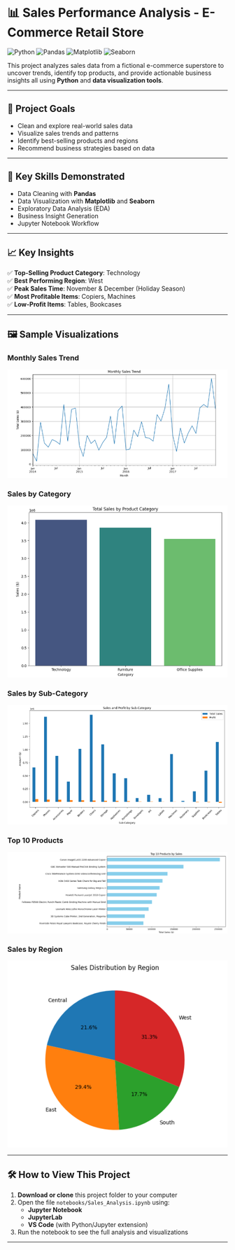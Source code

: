 # 📊 Sales Performance Analysis - E-Commerce Retail Store

![Python](https://img.shields.io/badge/Python-3.8%2B-blue)
![Pandas](https://img.shields.io/badge/Pandas-Data%20Analysis-green)
![Matplotlib](https://img.shields.io/badge/Matplotlib-Visualization-orange)
![Seaborn](https://img.shields.io/badge/Seaborn-Visualization-red)

This project analyzes sales data from a fictional    e-commerce superstore to uncover trends, identify top products, and provide actionable business insights  all using **Python** and **data visualization tools**.



---
## 🎯 Project Goals

- Clean and explore real-world sales data
- Visualize sales trends and patterns
- Identify best-selling products and regions
- Recommend business strategies based on data

---

## 🧠 Key Skills Demonstrated

- Data Cleaning with **Pandas**
- Data Visualization with **Matplotlib** and **Seaborn**
- Exploratory Data Analysis (EDA)
- Business Insight Generation
- Jupyter Notebook Workflow

---

## 📈 Key Insights

✅ **Top-Selling Product Category**: Technology  
✅ **Best Performing Region**: West  
✅ **Peak Sales Time**: November & December (Holiday Season)  
✅ **Most Profitable Items**: Copiers, Machines  
✅ **Low-Profit Items**: Tables, Bookcases  

---

## 🖼️ Sample Visualizations

### Monthly Sales Trend
![Monthly Sales Trend](Plot/Monthly_Sales_Trend.png)

### Sales by Category
![Sales by Category](Plot/Total_Sales_by_Product_Category.png)

### Sales by Sub-Category
![Sales_by_SubCategory](sales_profit_subcatg.png)

### Top 10 Products
![Top Products](Plot/Top_10_Products_by_Sales.png)

### Sales by Region
![Region Sales](Plot/Sales_Distribution_by_Region.png)

---
## 🛠️ How to View This Project

1. **Download or clone** this project folder to your computer
2. Open the file `notebooks/Sales_Analysis.ipynb` using:
   - **Jupyter Notebook**
   - **JupyterLab**
   - **VS Code** (with Python/Jupyter extension)
3. Run the notebook to see the full analysis and visualizations

---

